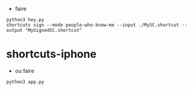 - faire
````
python3 hey.py
shortcuts sign --mode people-who-know-me --input ./MySC.shortcut --output "MySignedSC.shortcut"
````
# shortcuts-iphone
- ou faire
````
python3 app.py
````

